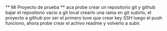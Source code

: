 ** Mi Proyecto de prueba **
aca probe crear un repositorio git y github 
bajar el repositorio vacio a git local
crearlo una rama en git
subirlo, el proyecto a github por ser el primero tuve que crear key SSH
luego el push funciono, ahora probe crear el achivo readme y volverlo a subir.
